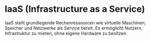 # IaaS (Infrastructure as a Service)

IaaS stellt grundlegende Rechenressourcen wie virtuelle Maschinen, Speicher und Netzwerke als Service bereit. Es ermöglicht Nutzern, Infrastruktur zu mieten, ohne eigene Hardware zu besitzen.
